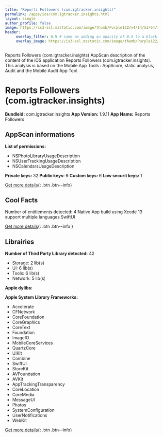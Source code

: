 ```yaml
---
title: "Reports Followers (com.igtracker.insights)"
permalink: /apps/ios/com.igtracker.insights.html
layout: single
author_profile: false
image: https://is3-ssl.mzstatic.com/image/thumb/Purple122/v4/14/53/64/145364c1-110f-1bf0-8725-685639a3efa3/AppIcon-1x_U007emarketing-0-7-0-85-220.png/512x512bb.jpg
header: 
     overlay_filter: 0.5 # same as adding an opacity of 0.5 to a black background
     overlay_image: https://is3-ssl.mzstatic.com/image/thumb/Purple122/v4/14/53/64/145364c1-110f-1bf0-8725-685639a3efa3/AppIcon-1x_U007emarketing-0-7-0-85-220.png/512x512bb.jpg
---
```

Reports Followers (com.igtracker.insights) AppScan description of the content of the iOS application Reports Followers (com.igtracker.insights). This analysis is based on the Mobile App Tools : AppScore, static analysis, Audit and the Mobile Audit App Tool.

# Reports Followers (com.igtracker.insights)

**BundleId:** com.igtracker.insights
**App Version:** 1.9.11
**App Name:** Reports Followers


## AppScan informations 

**List of permissions:** 
- NSPhotoLibraryUsageDescription
- NSUserTrackingUsageDescription
- NSCalendarsUsageDescription
  
  
**Private keys:** 32
**Public keys:** 6
**Custom keys:** 6
**Low securit keys:** 1
  
[Get more details](/pricing.html){: .btn .btn--info}

## Cool Facts

Number of entitlements detected: 4
Native App
build using Xcode 13
support multiple languages
SwiftUI
  
[Get more details](/pricing.html){: .btn .btn--info }

## Librairies 
**Number of Third Party Library detected:** 42
- Storage: 2 lib(s)
- UI: 6 lib(s)
- Tools: 6 lib(s)
- Network: 5 lib(s)


**Apple dylibs:**


**Apple System Library Frameworks:**
- Accelerate
- CFNetwork
- CoreFoundation
- CoreGraphics
- CoreText
- Foundation
- ImageIO
- MobileCoreServices
- QuartzCore
- UIKit
- Combine
- SwiftUI
- StoreKit
- AVFoundation
- AVKit
- AppTrackingTransparency
- CoreLocation
- CoreMedia
- MessageUI
- Photos
- SystemConfiguration
- UserNotifications
- WebKit


  
[Get more details](/pricing.html){: .btn .btn--info}

